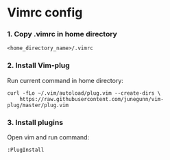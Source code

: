 # Vimrc config

### 1. Copy .vimrc in home directory

```
<home_directory_name>/.vimrc
```

###  2. Install Vim-plug
Run current command in home directory:
```
curl -fLo ~/.vim/autoload/plug.vim --create-dirs \
    https://raw.githubusercontent.com/junegunn/vim-plug/master/plug.vim
```


### 3. Install plugins
Open vim and run command:
```
:PlugInstall
```
